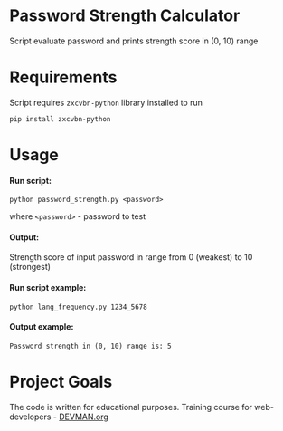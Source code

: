 # Password Strength Calculator

Script evaluate password and prints strength score in (0, 10) range

# Requirements

Script requires `zxcvbn-python` library installed to run
```
pip install zxcvbn-python
```
# Usage 
#### Run script:
```
python password_strength.py <password>
```
where  `<password>` - password to test

#### Output:
Strength score of input password in range from 0 (weakest) to 10 (strongest)

#### Run script example:
```
python lang_frequency.py 1234_5678
```
#### Output example:
```
Password strength in (0, 10) range is: 5

```

# Project Goals

The code is written for educational purposes. Training course for web-developers - [DEVMAN.org](https://devman.org)
